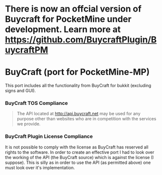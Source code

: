 # There is now an offcial version of Buycraft for PocketMine under development. Learn more at https://github.com/BuycraftPlugin/BuycraftPM


BuyCraft (port for PocketMine-MP)
===========
This port includes all the functionality from BuyCraft for bukkit (excluding signs and GUI).


### BuyCraft TOS Compliance
> The API located at http://api.buycraft.net may be used for any purpose other than websites who are in competition with the services we provide.

### BuyCraft Plugin License Compliance
It is not possible to comply with the license as BuyCraft has reserved all rights to the software. In order to create an effective port I had to look over the working of the API (the BuyCraft source) which is against the license (I suppose). This is silly as in order to use the API (as permitted above) one must look over it's implementation.
